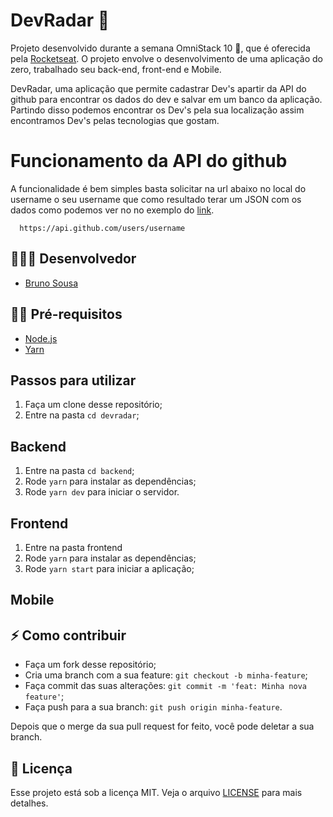 # DevRadar 🚀

Projeto desenvolvido durante a semana OmniStack 10 🚀, que é oferecida pela [Rocketseat](https://github.com/Rocketseat). O projeto envolve o desenvolvimento de uma aplicação do zero, trabalhado seu back-end, front-end e Mobile.

DevRadar, uma aplicação que permite cadastrar Dev's apartir da API do github para encontrar os dados do dev e salvar em um banco da aplicação. Partindo disso podemos encontrar os Dev's pela sua localização assim encontramos Dev's pelas tecnologias que gostam.

# Funcionamento da API do github

A funcionalidade é bem simples basta solicitar na url abaixo no local do username o seu username que como resultado terar um JSON com os dados como podemos ver no no exemplo do [link](https://api.github.com/users/brunosousadev).

```
  https://api.github.com/users/username
 ```
 
 ## 👨🏼‍💻 Desenvolvedor 

- [Bruno Sousa](https://www.linkedin.com/in/brunosousa01/)

## ✋🏻 Pré-requisitos

- [Node.js](https://nodejs.org/en/)
- [Yarn](https://yarnpkg.com/pt-BR/docs/install)

## Passos para utilizar 
1. Faça um clone desse repositório;
2. Entre na pasta `cd devradar`;

## Backend
1. Entre na pasta `cd backend`;
2. Rode `yarn` para instalar as dependências;
3. Rode `yarn dev` para iniciar o servidor.

## Frontend 
1. Entre na pasta frontend
2. Rode `yarn` para instalar as dependências;
3. Rode `yarn start` para iniciar a aplicação;

## Mobile



## ⚡️ Como contribuir
- Faça um fork desse repositório;
- Cria uma branch com a sua feature: `git checkout -b minha-feature`;
- Faça commit das suas alterações: `git commit -m 'feat: Minha nova feature'`;
- Faça push para a sua branch: `git push origin minha-feature`.

Depois que o merge da sua pull request for feito, você pode deletar a sua branch.


## 📝 Licença

Esse projeto está sob a licença MIT. Veja o arquivo [LICENSE](LICENSE.md) para mais detalhes.
